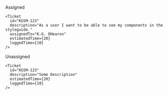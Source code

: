 <!-- prettier- ignore -->
Assigned
```
<Ticket
  id="KGSM-123"
  description="As a user I want to be able to see my components in the styleguide."
  assignedTo="K.G. OHearon"
  estimatedTime={20}
  loggedTime={10}
/>
```

Unassigned
```
<Ticket
  id="KGSM-123"
  description="Some Description"
  estimatedTime={20}
  loggedTime={10}
/>
```
